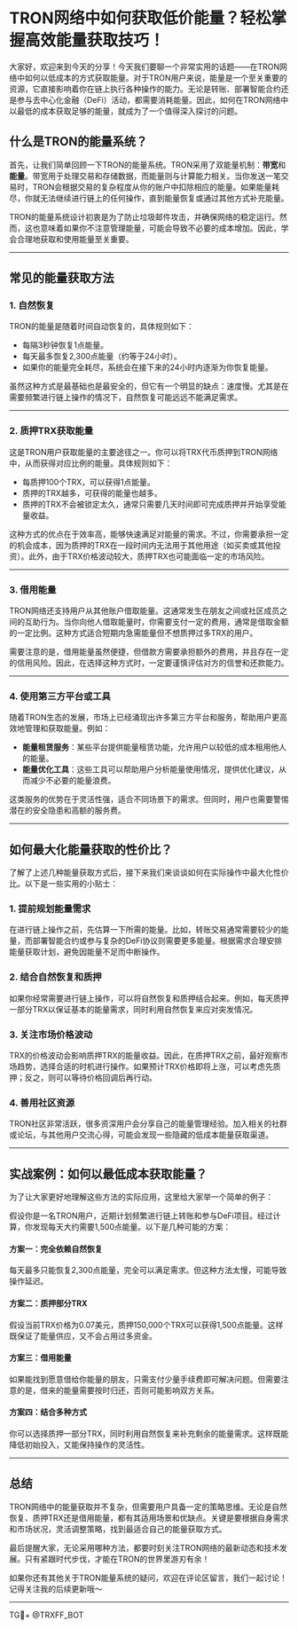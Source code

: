 # TRON网络中如何获取低价能量？轻松掌握高效能量获取技巧！

大家好，欢迎来到今天的分享！今天我们要聊一个非常实用的话题——在TRON网络中如何以低成本的方式获取能量。对于TRON用户来说，能量是一个至关重要的资源，它直接影响着你在链上执行各种操作的能力。无论是转账、部署智能合约还是参与去中心化金融（DeFi）活动，都需要消耗能量。因此，如何在TRON网络中以最低的成本获取足够的能量，就成为了一个值得深入探讨的问题。

## 什么是TRON的能量系统？

首先，让我们简单回顾一下TRON的能量系统。TRON采用了双能量机制：**带宽**和**能量**。带宽用于处理交易和存储数据，而能量则与计算能力相关。当你发送一笔交易时，TRON会根据交易的复杂程度从你的账户中扣除相应的能量。如果能量耗尽，你就无法继续进行链上的任何操作，直到能量恢复或通过其他方式补充能量。

TRON的能量系统设计初衷是为了防止垃圾邮件攻击，并确保网络的稳定运行。然而，这也意味着如果你不注意管理能量，可能会导致不必要的成本增加。因此，学会合理地获取和使用能量至关重要。

---

## 常见的能量获取方法

### 1. **自然恢复**
TRON的能量是随着时间自动恢复的，具体规则如下：
- 每隔3秒钟恢复1点能量。
- 每天最多恢复2,300点能量（约等于24小时）。
- 如果你的能量完全耗尽，系统会在接下来的24小时内逐渐为你恢复能量。

虽然这种方式是最基础也是最安全的，但它有一个明显的缺点：速度慢。尤其是在需要频繁进行链上操作的情况下，自然恢复可能远远不能满足需求。

---

### 2. **质押TRX获取能量**
这是TRON用户获取能量的主要途径之一。你可以将TRX代币质押到TRON网络中，从而获得对应比例的能量。具体规则如下：
- 每质押100个TRX，可以获得1点能量。
- 质押的TRX越多，可获得的能量也越多。
- 质押的TRX不会被锁定太久，通常只需要几天时间即可完成质押并开始享受能量收益。

这种方式的优点在于效率高，能够快速满足对能量的需求。不过，你需要承担一定的机会成本，因为质押的TRX在一段时间内无法用于其他用途（如买卖或其他投资）。此外，由于TRX价格波动较大，质押TRX也可能面临一定的市场风险。

---

### 3. **借用能量**
TRON网络还支持用户从其他账户借取能量。这通常发生在朋友之间或社区成员之间的互助行为。当你向他人借取能量时，你需要支付一定的费用，通常是借取金额的一定比例。这种方式适合短期内急需能量但不想质押过多TRX的用户。

需要注意的是，借用能量虽然便捷，但借款方需要承担额外的费用，并且存在一定的信用风险。因此，在选择这种方式时，一定要谨慎评估对方的信誉和还款能力。

---

### 4. **使用第三方平台或工具**
随着TRON生态的发展，市场上已经涌现出许多第三方平台和服务，帮助用户更高效地管理和获取能量。例如：
- **能量租赁服务**：某些平台提供能量租赁功能，允许用户以较低的成本租用他人的能量。
- **能量优化工具**：这些工具可以帮助用户分析能量使用情况，提供优化建议，从而减少不必要的能量浪费。

这类服务的优势在于灵活性强，适合不同场景下的需求。但同时，用户也需要警惕潜在的安全隐患和高额的服务费。

---

## 如何最大化能量获取的性价比？

了解了上述几种能量获取方式后，接下来我们来谈谈如何在实际操作中最大化性价比。以下是一些实用的小贴士：

### 1. **提前规划能量需求**
在进行链上操作之前，先估算一下所需的能量。比如，转账交易通常需要较少的能量，而部署智能合约或参与复杂的DeFi协议则需要更多能量。根据需求合理安排能量获取计划，避免因能量不足而中断操作。

### 2. **结合自然恢复和质押**
如果你经常需要进行链上操作，可以将自然恢复和质押结合起来。例如，每天质押一部分TRX以保证基本的能量需求，同时利用自然恢复来应对突发情况。

### 3. **关注市场价格波动**
TRX的价格波动会影响质押TRX的能量收益。因此，在质押TRX之前，最好观察市场趋势，选择合适的时机进行操作。如果预计TRX价格即将上涨，可以考虑先质押；反之，则可以等待价格回调后再行动。

### 4. **善用社区资源**
TRON社区非常活跃，很多资深用户会分享自己的能量管理经验。加入相关的社群或论坛，与其他用户交流心得，可能会发现一些隐藏的低成本能量获取渠道。

---

## 实战案例：如何以最低成本获取能量？

为了让大家更好地理解这些方法的实际应用，这里给大家举一个简单的例子：

假设你是一名TRON用户，近期计划频繁进行链上转账和参与DeFi项目。经过计算，你发现每天大约需要1,500点能量。以下是几种可能的方案：

#### 方案一：完全依赖自然恢复
每天最多只能恢复2,300点能量，完全可以满足需求。但这种方法太慢，可能导致操作延迟。

#### 方案二：质押部分TRX
假设当前TRX价格为0.07美元，质押150,000个TRX可以获得1,500点能量。这样既保证了能量供应，又不会占用过多资金。

#### 方案三：借用能量
如果能找到愿意借给你能量的朋友，只需支付少量手续费即可解决问题。但需要注意的是，借来的能量需要按时归还，否则可能影响双方关系。

#### 方案四：结合多种方式
你可以选择质押一部分TRX，同时利用自然恢复来补充剩余的能量需求。这样既能降低初始投入，又能保持操作的灵活性。

---

## 总结

TRON网络中的能量获取并不复杂，但需要用户具备一定的策略思维。无论是自然恢复、质押TRX还是借用能量，都有其适用场景和优缺点。关键是要根据自身需求和市场状况，灵活调整策略，找到最适合自己的能量获取方式。

最后提醒大家，无论采用哪种方法，都要时刻关注TRON网络的最新动态和技术发展。只有紧跟时代步伐，才能在TRON的世界里游刃有余！

如果你还有其他关于TRON能量系统的疑问，欢迎在评论区留言，我们一起讨论！记得关注我的后续更新哦～

---

TG💪+ @TRXFF_BOT